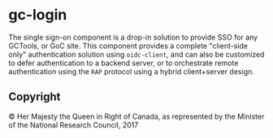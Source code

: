 
# gc-login

The single sign-on component is a drop-in solution to provide SSO for
any GCTools, or GoC site.  This component provides a complete "client-side
only" authentication solution using `oidc-client`, and can also be
customized to defer authentication to a backend server, or to orchestrate
remote authentication using the `RAP` protocol using a hybrid client+server
design.

## Copyright
© Her Majesty the Queen in Right of Canada, as represented by the Minister of
the National Research Council, 2017
